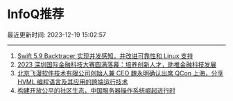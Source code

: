 # InfoQ推荐

最近更新时间: 2023-12-19 15:02:57

--- 
1. [Swift 5.9 Backtracer 实现并发感知，并改进可靠性和 Linux 支持](https://www.infoq.cn/article/l6wqFZCEAAp4G16yoobZ) 
2. [2023 深圳国际金融科技大赛圆满落幕：培养创新人才，助推金融科技发展](https://www.infoq.cn/article/9uBBmHfLCUGEw2u1KLOl) 
3. [北京飞漫软件技术有限公司创始人兼 CEO 魏永明确认出席 QCon 上海，分享 HVML 编程语言及其应用的跨端运行技术](https://www.infoq.cn/article/9IDhlVR1HGWkQhFGMzCt) 
4. [构建开放公平的社区生态，中国服务器操作系统崛起进行时](https://www.infoq.cn/article/PGXW7zc37YS9aUwUYpkI) 
